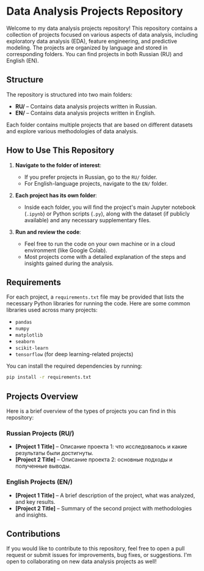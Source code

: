 # Data Analysis Projects Repository

Welcome to my data analysis projects repository! This repository contains a collection of projects focused on various aspects of data analysis, including exploratory data analysis (EDA), feature engineering, and predictive modeling. The projects are organized by language and stored in corresponding folders. You can find projects in both Russian (RU) and English (EN).

## Structure

The repository is structured into two main folders:

- **RU/** – Contains data analysis projects written in Russian.
- **EN/** – Contains data analysis projects written in English.

Each folder contains multiple projects that are based on different datasets and explore various methodologies of data analysis.

## How to Use This Repository

1. **Navigate to the folder of interest**:
   - If you prefer projects in Russian, go to the `RU/` folder.
   - For English-language projects, navigate to the `EN/` folder.

2. **Each project has its own folder**:
   - Inside each folder, you will find the project's main Jupyter notebook (`.ipynb`) or Python scripts (`.py`), along with the dataset (if publicly available) and any necessary supplementary files.

3. **Run and review the code**:
   - Feel free to run the code on your own machine or in a cloud environment (like Google Colab).
   - Most projects come with a detailed explanation of the steps and insights gained during the analysis.

## Requirements

For each project, a `requirements.txt` file may be provided that lists the necessary Python libraries for running the code. Here are some common libraries used across many projects:
- `pandas`
- `numpy`
- `matplotlib`
- `seaborn`
- `scikit-learn`
- `tensorflow` (for deep learning-related projects)

You can install the required dependencies by running:
```bash
pip install -r requirements.txt
```

## Projects Overview

Here is a brief overview of the types of projects you can find in this repository:

### Russian Projects (RU/)
- **[Project 1 Title]** – Описание проекта 1: что исследовалось и какие результаты были достигнуты.
- **[Project 2 Title]** – Описание проекта 2: основные подходы и полученные выводы.

### English Projects (EN/)
- **[Project 1 Title]** – A brief description of the project, what was analyzed, and key results.
- **[Project 2 Title]** – Summary of the second project with methodologies and insights.

## Contributions

If you would like to contribute to this repository, feel free to open a pull request or submit issues for improvements, bug fixes, or suggestions. I'm open to collaborating on new data analysis projects as well!
